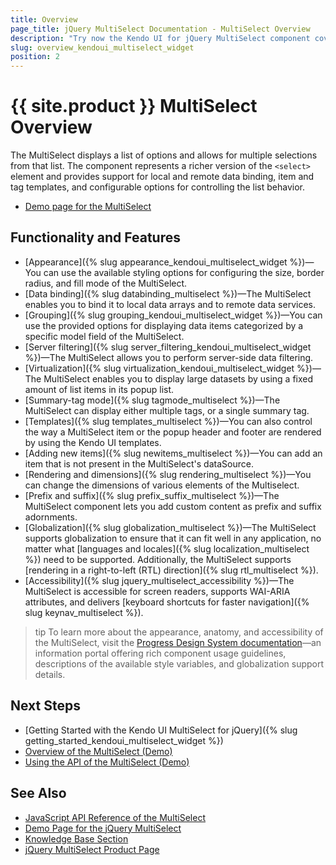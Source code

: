 ```yaml
---
title: Overview
page_title: jQuery MultiSelect Documentation - MultiSelect Overview
description: "Try now the Kendo UI for jQuery MultiSelect component covering everything from binding it to local arrays of data and remote data services, grouping its data and filter it on the server, using templates to customize its content and layout to virtualizing its records and loading them on demand, implementing a summary tag mode and offering a comprehensive set of options for styling its appearance."
slug: overview_kendoui_multiselect_widget
position: 2
---
```


# {{ site.product }} MultiSelect Overview

The MultiSelect displays a list of options and allows for multiple selections from that list. The component represents a richer version of the `<select>` element and provides support for local and remote data binding, item and tag templates, and configurable options for controlling the list behavior.

* [Demo page for the MultiSelect](https://demos.telerik.com/kendo-ui/multiselect/index)

## Functionality and Features

* [Appearance]({% slug appearance_kendoui_multiselect_widget %})&mdash;You can use the available styling options for configuring the size, border radius, and fill mode of the MultiSelect.
* [Data binding]({% slug databinding_multiselect %})&mdash;The MultiSelect enables you to bind it to local data arrays and to remote data services.
* [Grouping]({% slug grouping_kendoui_multiselect_widget %})&mdash;You can use the provided options for displaying data items categorized by a specific model field of the MultiSelect.
* [Server filtering]({% slug server_filtering_kendoui_multiselect_widget %})&mdash;The MultiSelect allows you to perform server-side data filtering.
* [Virtualization]({% slug virtualization_kendoui_multiselect_widget %})&mdash;The MultiSelect enables you to display large datasets by using a fixed amount of list items in its popup list.
* [Summary-tag mode]({% slug tagmode_multiselect %})&mdash;The MultiSelect can display either multiple tags, or a single summary tag.
* [Templates]({% slug templates_multiselect %})&mdash;You can also control the way a MultiSelect item or the popup header and footer are rendered by using the Kendo UI templates.
* [Adding new items]({% slug newitems_multiselect %})&mdash;You can add an item that is not present in the MultiSelect's dataSource. 
* [Rendering and dimensions]({% slug rendering_multiselect %})&mdash;You can change the dimensions of various elements of the Multiselect.
* [Prefix and suffix]({% slug prefix_suffix_multiselect %})&mdash;The MultiSelect component lets you add custom content as prefix and suffix adornments.
* [Globalization]({% slug globalization_multiselect %})&mdash;The MultiSelect supports globalization to ensure that it can fit well in any application, no matter what [languages and locales]({% slug localization_multiselect %}) need to be supported. Additionally, the MultiSelect supports [rendering in a right-to-left (RTL) direction]({% slug rtl_multiselect %}).
* [Accessibility]({% slug jquery_multiselect_accessibility %})&mdash;The MultiSelect is accessible for screen readers, supports WAI-ARIA attributes, and delivers [keyboard shortcuts for faster navigation]({% slug keynav_multiselect %}).

>tip To learn more about the appearance, anatomy, and accessibility of the MultiSelect, visit the [Progress Design System documentation](https://www.telerik.com/design-system/docs/components/multiselect/)—an information portal offering rich component usage guidelines, descriptions of the available style variables, and globalization support details.

## Next Steps

* [Getting Started with the Kendo UI MultiSelect for jQuery]({% slug getting_started_kendoui_multiselect_widget %})
* [Overview of the MultiSelect (Demo)](https://demos.telerik.com/kendo-ui/multiselect/index)
* [Using the API of the MultiSelect (Demo)](https://demos.telerik.com/kendo-ui/multiselect/api)

## See Also

* [JavaScript API Reference of the MultiSelect](/api/javascript/ui/multiselect)
* [Demo Page for the jQuery MultiSelect](https://demos.telerik.com/kendo-ui/multiselect/index)
* [Knowledge Base Section](/knowledge-base)
* [jQuery MultiSelect Product Page](https://www.telerik.com/kendo-jquery-ui/multiselect)
